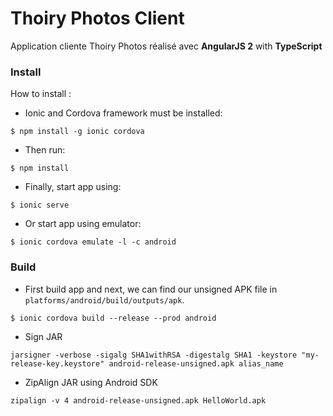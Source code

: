 # Thoiry Photos Client
Application cliente Thoiry Photos réalisé avec **AngularJS 2** with **TypeScript**

### Install
How to install :
* Ionic and Cordova framework must be installed:

`$ npm install -g ionic cordova`

* Then run:

`$ npm install`

* Finally, start app using:

`$ ionic serve`

* Or start app using emulator:

`$ ionic cordova emulate -l -c android`

### Build

* First build app and next, we can find our unsigned APK file in `platforms/android/build/outputs/apk`. 

`$ ionic cordova build --release --prod android`

* Sign JAR

`jarsigner -verbose -sigalg SHA1withRSA -digestalg SHA1 -keystore "my-release-key.keystore" android-release-unsigned.apk alias_name`

* ZipAlign JAR using Android SDK 

`zipalign -v 4 android-release-unsigned.apk HelloWorld.apk`





